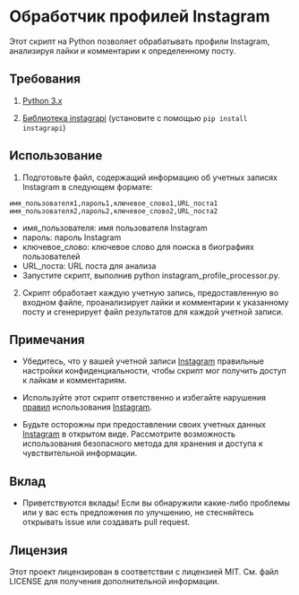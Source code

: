 # Обработчик профилей Instagram

Этот скрипт на Python позволяет обрабатывать профили Instagram, анализируя лайки и комментарии к определенному посту.

## Требования

1. [Python 3.x](https://www.python.org/downloads/)

2. [Библиотека instagrapi](https://github.com/subzeroid/instagrapi) (установите с помощью `pip install instagrapi`)

## Использование

1. Подготовьте файл, содержащий информацию об учетных записях Instagram в следующем формате:

```
имя_пользователя1,пароль1,ключевое_слово1,URL_поста1
имя_пользователя2,пароль2,ключевое_слово2,URL_поста2
```

* имя_пользователя: имя пользователя Instagram
* пароль: пароль Instagram
* ключевое_слово: ключевое слово для поиска в биографиях пользователей
* URL_поста: URL поста для анализа
* Запустите скрипт, выполнив python instagram_profile_processor.py.

2. Скрипт обработает каждую учетную запись, предоставленную во входном файле, проанализирует лайки и комментарии к указанному посту и сгенерирует файл результатов для каждой учетной записи.

## Примечания

* Убедитесь, что у вашей учетной записи [Instagram](https://instagram.com/) правильные настройки конфиденциальности, чтобы скрипт мог получить доступ к лайкам и комментариям.

* Используйте этот скрипт ответственно и избегайте нарушения [правил](https://ru-ru.facebook.com/help/instagram/477434105621119) использования [Instagram](https://instagram.com/).

* Будьте осторожны при предоставлении своих учетных данных [Instagram](https://instagram.com/) в открытом виде. Рассмотрите возможность использования безопасного метода для хранения и доступа к чувствительной информации.

## Вклад

* Приветствуются вклады! Если вы обнаружили какие-либо проблемы или у вас есть предложения по улучшению, не стесняйтесь открывать issue или создавать pull request.

## Лицензия

Этот проект лицензирован в соответствии с лицензией MIT. См. файл LICENSE для получения дополнительной информации.

